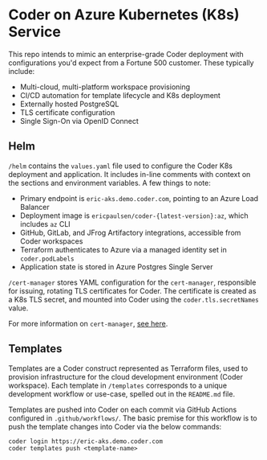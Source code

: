 # Coder on Azure Kubernetes (K8s) Service

This repo intends to mimic an enterprise-grade Coder
deployment with configurations you'd expect from a Fortune 500 customer. These
typically include:

- Multi-cloud, multi-platform workspace provisioning
- CI/CD automation for template lifecycle and K8s deployment
- Externally hosted PostgreSQL
- TLS certificate configuration
- Single Sign-On via OpenID Connect

## Helm

`/helm` contains the `values.yaml` file used to configure the Coder K8s deployment and
application. It includes in-line comments with context on the sections
and environment variables. A few things to note:

- Primary endpoint is `eric-aks.demo.coder.com`, pointing to an Azure Load Balancer
- Deployment image is `ericpaulsen/coder-{latest-version}:az`, which includes `az` CLI
- GitHub, GitLab, and JFrog Artifactory integrations, accessible from Coder workspaces
- Terraform authenticates to Azure via a managed identity set in `coder.podLabels`
- Application state is stored in Azure Postgres Single Server

`/cert-manager` stores YAML configuration for the `cert-manager`, responsible
for issuing, rotating TLS certificates for Coder. The certificate is
created as a K8s TLS secret, and mounted into Coder using the `coder.tls.secretNames` value.

For more information on `cert-manager`, [see here](https://cert-manager.io/).

## Templates

Templates are a Coder construct represented as Terraform files, used to
provision infrastructure for the cloud development environment (Coder workspace).
Each template in `/templates` corresponds to a unique development workflow or
use-case, spelled out in the `README.md` file.

Templates are pushed into Coder on each commit via GitHub Actions configured in `.github/workflows/`.
The basic premise for this workflow is to push the template changes into Coder
via the below commands:

```fish
coder login https://eric-aks.demo.coder.com
coder templates push <template-name>
```
